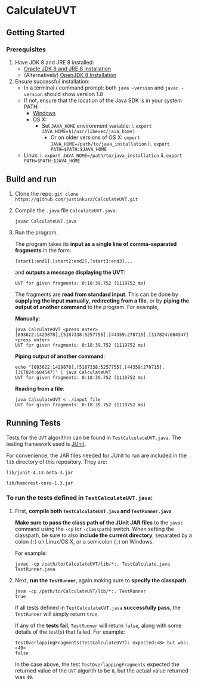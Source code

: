 # CalculateUVT

## Getting Started

### Prerequisites
1. Have JDK 8 and JRE 8 installed:
    * [Oracle JDK 8 and JRE 8 Installation](https://docs.oracle.com/javase/8/docs/technotes/guides/install/install_overview.html)
    * (Alternatively) [OpenJDK 8 Installation](https://openjdk.java.net/install/)
2. Ensure successful installation:
    * In a terminal / command prompt: both `java -version` and `javac -version` should show version 1.8
    * If not, ensure that the location of the Java SDK is in your system PATH:
      * [Windows](https://docs.oracle.com/javase/8/docs/technotes/guides/install/windows_jdk_install.html#BABGDJFH)
      * OS X: 
        * Set `JAVA_HOME` environment variable:
        i. `export JAVA_HOME=$(/usr/libexec/java_home)`
          * Or on older versions of OS X: `export JAVA_HOME=/path/to/java_installation`
        ii. `export PATH=$PATH:$JAVA_HOME`
    * Linux:
      i. `export JAVA_HOME=/path/to/java_installation`
      ii. `export PATH=$PATH:$JAVA_HOME`

## Build and run
1. Clone the repo: `git clone https://github.com/justinkusz/CalculateUVT.git`
2. Compile the `.java` file `CalculateUVT.java`:
    ```
    javac CalculateUVT.java
    ```
3. Run the program.

    The program takes its **input as a single line of comma-separated fragments** in the form: 
    
    `[start1:end1],[start2:end2],[start3:end3]...`

    and **outputs a message displaying the UVT**:

    `UVT for given fragments: 0:18:39.752 (1119752 ms)`

    The fragments are **read from standard input**. This can be done by **supplying the input manually**, **redirecting from a file**, or by **piping the output of another command** to the program. For example,

    **Manually**:

    ```
    java CalculateUVT <press enter>
    [893622:1429878],[5187338:5257755],[44359:270715],[317824:604547] <press enter>
    UVT for given fragments: 0:18:39.752 (1119752 ms)
    ```

    **Piping output of another command**: 

    ```
    echo "[893622:1429878],[5187338:5257755],[44359:270715],[317824:604547]" | java CalculateUVT
    UVT for given fragments: 0:18:39.752 (1119752 ms)
    ```

    **Reading from a file**:

    ```
    java CalculateUVT < ./input_file 
    UVT for given fragments: 0:18:39.752 (1119752 ms)
    ```

  ## Running Tests

  Tests for the `UVT` algorithm can be found in `TestCalculateUVT.java`.
  The testing framework used is [JUnit](https://junit.org/junit4/).
  
  For convenience, the JAR files needed for JUnit to run are included in the `lib` directory of this repository. They are:
  
  `lib/junit-4.13-beta-3.jar`
  
  `lib/hamcrest-core-1.3.jar`

  ### To run the tests defined in `TestCalculateUVT.java`:
    
  1. First, **compile both `TestCalculateUVT.java` and `TestRunner.java`**.
    
      **Make sure to pass the class path of the JUnit JAR files** to the `javac` command using the `-cp` (or `-classpath`) switch. When setting the classpath, be sure to also **include the current directory**, separated by a colon (`:`) on Linux/OS X, or a semicolon (`;`) on Windows.

      For example:

      ```
      javac -cp /path/to/CalculateUVT/lib/*:. TestCalculate.java TestRunner.java
      ```
  2. Next, **run the `TestRunner`**, again making sure to **specify the classpath**:

      ```
      java -cp /path/to/CalculateUVT/lib/*:. TestRunner
      true
      ```

      If all tests defined in `TestCalculateUVT.java` **successfully pass**, the `TestRunner` will simply return `true`.

      If any of the **tests fail**, `TestRunner` will return `false`, along with some details of the test(s) that failed. For example:

      ```
      TestOverlappingFragments(TestCalculateUVT): expected:<8> but was:<49>
      false
      ```

      In the case above, the test `TestOverlappingFragments` expected the returned value of the `UVT` algorith to be `8`, but the actual value returned was `49`.